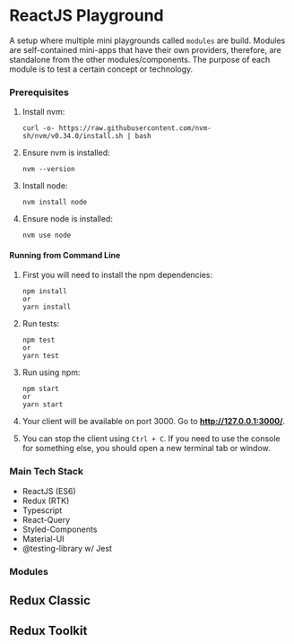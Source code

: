 # ReactJS Playground

A setup where multiple mini playgrounds called `modules` are build.
Modules are self-contained mini-apps that have their own providers, therefore, are standalone from the other modules/components.
The purpose of each module is to test a certain concept or technology.

### Prerequisites

1. Install nvm:
   ```
   curl -o- https://raw.githubusercontent.com/nvm-sh/nvm/v0.34.0/install.sh | bash
   ```
2. Ensure nvm is installed:
   ```
   nvm --version
   ```
3. Install node:
   ```
   nvm install node
   ```
4. Ensure node is installed:
   ```
   nvm use node
   ```

#### Running from Command Line

1. First you will need to install the npm dependencies:
   ```
   npm install
   or
   yarn install
   ```
2. Run tests:
   ```
   npm test
   or
   yarn test
   ```
3. Run using npm:
   ```
   npm start
   or
   yarn start
   ```
4. Your client will be available on port 3000. Go to **http://127.0.0.1:3000/**.

5. You can stop the client using `Ctrl + C`. If you need to use the console for something else, you should open a new terminal tab or window.

### Main Tech Stack

- ReactJS (ES6)
- Redux (RTK)
- Typescript
- React-Query
- Styled-Components
- Material-UI
- @testing-library w/ Jest

### Modules

## Redux Classic

## Redux Toolkit
